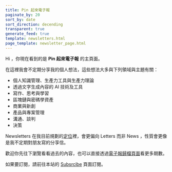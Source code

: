 ```yaml
---
title: Pin 起來電子報
paginate_by: 20
sort_by: date
sort_direction: decending
transparent: true
generate_feed: true
template: newsletters.html
page_template: newsletter_page.html
---
```


Hi ，你現在看到的是 **Pin 起來電子報** 的主頁面。

在這裡我會不定期分享我的個人想法，這些想法大多與下列領域與主題有關：

- 個人知識管理、生產力工具與生產力理論
- 透過文字生成內容的 AI 技術及工具
- 寫作、思考與學習
- 區塊鏈與密碼學資產
- 商業與新創
- 產品與專案管理
- 溝通、談判
- 決策

Newsletters 在我目前規劃的[定位](https://pinchlime.com/newsletters/repositioning-pinchlime-empowered-by-chatgpt-once-again/)裡，會更偏向 Letters 而非 News ，性質會更像是我不定期對朋友寫的分享信。

歡迎你先往下瀏覽看看過去的內容，也可以直接透過[電子報歸檔頁面](/newsletters/archive)看更多期數。

如果要訂閱，請前往本站的 [Subsrcibe](/subscribe) 頁面訂閱。